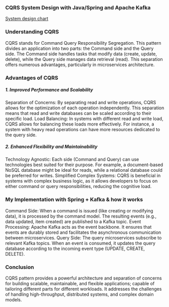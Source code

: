### CQRS System Design with Java/Spring and Apache Kafka

[System design chart](/representation.png)

### Understanding CQRS

CQRS stands for Command Query Responsibility Segregation. This pattern divides an application into two parts: the Command side and the Query side. The Command side handles tasks that modify data (create, update, delete), while the Query side manages data retrieval (read). This separation offers numerous advantages, particularly in microservices architecture.

### Advantages of CQRS
##### 1. Improved Performance and Scalability
Separation of Concerns: By separating read and write operations, CQRS allows for the optimization of each operation independently. This separation means that read and write databases can be scaled according to their specific load.
Load Balancing: In systems with different read and write load, CQRS allows for balancing these loads more effectively. For instance, a system with heavy read operations can have more resources dedicated to the query side.

##### 2. Enhanced Flexibility and Maintainability
Technology Agnostic: Each side (Command and Query) can use technologies best suited for their purpose. For example, a document-based NoSQL database might be ideal for reads, while a relational database could be preferred for writes.
Simplified Complex Systems: CQRS is beneficial in systems with complex business logic, as it allows developers to focus on either command or query responsibilities, reducing the cognitive load.

### My Implementation with Spring + Kafka & how it works
Command Side: When a command is issued (like creating or modifying data), it is processed by the command model. The resulting events (e.g., data updated, item created) are published to a Kafka topic.
Event Processing: Apache Kafka acts as the event backbone. It ensures that events are durably stored and facilitates the asynchronous communication between microservices.
Query Side: The query microservices subscribe to relevant Kafka topics. When an event is consumed, it updates the query database according to the incoming event type (UPDATE, CREATE, DELETE).

### Conclusion
CQRS pattern provides a powerful architecture and separation of concerns for building scalable, maintainable, and flexible applications; capable of tailoring different parts for different workloads. 
It addresses the challenges of handling high-throughput, distributed systems, and complex domain models.
